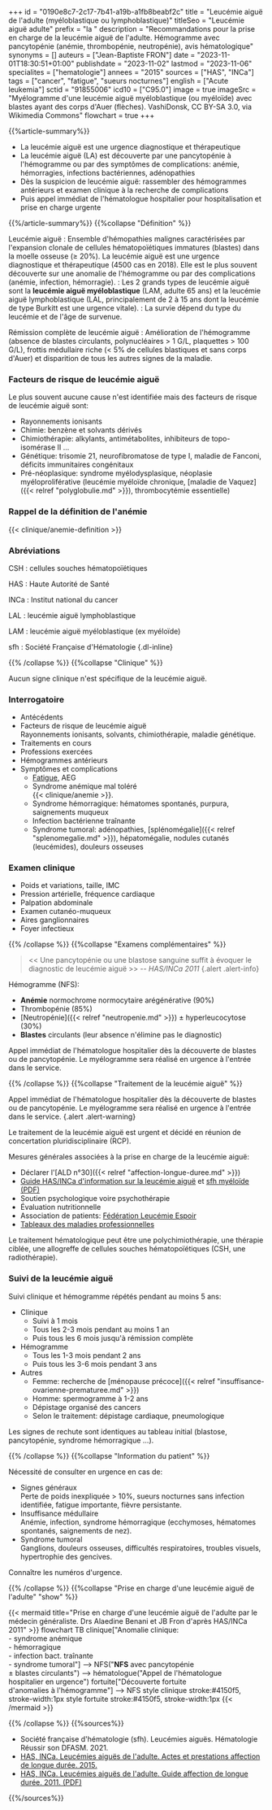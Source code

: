 +++
id = "0190e8c7-2c17-7b41-a19b-a1fb8beabf2c"
title = "Leucémie aiguë de l'adulte (myéloblastique ou lymphoblastique)"
titleSeo = "Leucémie aiguë adulte"
prefix = "la "
description = "Recommandations pour la prise en charge de la leucémie aiguë de l'adulte. Hémogramme avec pancytopénie (anémie, thrombopénie, neutropénie), avis hématologique"
synonyms = []
auteurs = ["Jean-Baptiste FRON"]
date = "2023-11-01T18:30:51+01:00"
publishdate = "2023-11-02"
lastmod = "2023-11-06"
specialites = ["hematologie"]
annees = "2015"
sources = ["HAS", "INCa"]
tags = ["cancer", "fatigue", "sueurs nocturnes"]
english = ["Acute leukemia"]
sctid = "91855006"
icd10 = ["C95.0"]
image = true
imageSrc = "Myélogramme d'une leucémie aiguë myéloblastique (ou myéloïde) avec blastes ayant des corps d'Auer (flèches). VashiDonsk, CC BY-SA 3.0, via Wikimedia Commons"
flowchart = true
+++

{{%article-summary%}}

- La leucémie aiguë est une urgence diagnostique et thérapeutique
- La leucémie aiguë (LA) est découverte par une pancytopénie à l'hémogramme ou par des symptômes de complications: anémie, hémorragies, infections bactériennes, adénopathies
- Dès la suspicion de leucémie aiguë: rassembler des hémogrammes antérieurs et examen clinique à la recherche de complications
- Puis appel immédiat de l'hématologue hospitalier pour hospitalisation et prise en charge urgente

{{%/article-summary%}}
{{%collapse "Définition" %}}

Leucémie aiguë
: Ensemble d'hémopathies malignes caractérisées par l'expansion clonale de cellules hématopoïétiques immatures (blastes) dans la moelle osseuse (≥ 20%). La leucémie aiguë est une urgence diagnostique et thérapeutique (4500 cas en 2018). Elle est le plus souvent découverte sur une anomalie de l'hémogramme ou par des complications (anémie, infection, hémorragie).
: Les 2 grands types de leucémie aiguë sont la **leucémie aiguë myéloblastique** (LAM, adulte 65 ans) et la leucémie aiguë lymphoblastique (LAL, principalement de 2 à 15 ans dont la leucémie de type Burkitt est une urgence vitale).
: La survie dépend du type du leucémie et de l'âge de survenue.

Rémission complète de leucémie aiguë
: Amélioration de l'hémogramme (absence de blastes circulants, polynucléaires > 1 G/L, plaquettes > 100 G/L), frottis médullaire riche (< 5% de cellules blastiques et sans corps d'Auer) et disparition de tous les autres signes de la maladie.

### Facteurs de risque de leucémie aiguë

Le plus souvent aucune cause n'est identifiée mais des facteurs de risque de leucémie aiguë sont:

- Rayonnements ionisants
- Chimie: benzène et solvants dérivés
- Chimiothérapie: alkylants, antimétabolites, inhibiteurs de topo-isomérase II ...
- Génétique: trisomie 21, neurofibromatose de type I, maladie de Fanconi, déficits immunitaires congénitaux
- Pré-néoplasique: syndrome myélodysplasique, néoplasie myéloproliférative (leucémie myéloïde chronique, [maladie de Vaquez]({{< relref "polyglobulie.md" >}}), thrombocytémie essentielle)

### Rappel de la définition de l'anémie

{{< clinique/anemie-definition >}}

### Abréviations

CSH
: cellules souches hématopoïétiques

HAS
: Haute Autorité de Santé

INCa
: Institut national du cancer

LAL
: leucémie aiguë lymphoblastique

LAM
: leucémie aiguë myéloblastique (ex myéloïde)

sfh
: Société Française d'Hématologie
{.dl-inline}

{{% /collapse %}}
{{%collapse "Clinique" %}}

Aucun signe clinique n'est spécifique de la leucémie aiguë.

### Interrogatoire

- Antécédents
- Facteurs de risque de leucémie aiguë  
  Rayonnements ionisants, solvants, chimiothérapie, maladie génétique.
- Traitements en cours
- Professions exercées
- Hémogrammes antérieurs
- Symptômes et complications
  - [Fatigue](/tags/fatigue/), AEG
  - Syndrome anémique mal toléré  
    {{< clinique/anemie >}}.
  - Syndrome hémorragique: hématomes spontanés, purpura, saignements muqueux
  - Infection bactérienne traînante
  - Syndrome tumoral: adénopathies, [splénomégalie]({{< relref "splenomegalie.md" >}}), hépatomégalie, nodules cutanés (leucémides), douleurs osseuses

### Examen clinique

- Poids et variations, taille, IMC
- Pression artérielle, fréquence cardiaque
- Palpation abdominale
- Examen cutanéo-muqueux
- Aires ganglionnaires
- Foyer infectieux

{{% /collapse %}}
{{%collapse "Examens complémentaires" %}}

> << Une pancytopénie ou une blastose sanguine suffit à évoquer le diagnostic de leucémie aiguë >> -- *HAS/INCa 2011*
{.alert .alert-info}

Hémogramme (NFS):

- **Anémie** normochrome normocytaire arégénérative (90%)
- Thrombopénie (85%)
- [Neutropénie]({{< relref "neutropenie.md" >}}) ± hyperleucocytose (30%)
- **Blastes** circulants (leur absence n'élimine pas le diagnostic)

Appel immédiat de l'hématologue hospitalier dès la découverte de blastes ou de pancytopénie. Le myélogramme sera réalisé en urgence à l'entrée dans le service.

{{% /collapse %}}
{{%collapse "Traitement de la leucémie aiguë" %}}

Appel immédiat de l'hématologue hospitalier dès la découverte de blastes ou de pancytopénie. Le myélogramme sera réalisé en urgence à l'entrée dans le service.
{.alert .alert-warning}

Le traitement de la leucémie aiguë est urgent et décidé en réunion de concertation pluridisciplinaire (RCP).

Mesures générales associées à la prise en charge de la leucémie aiguë:

- Déclarer l'[ALD n°30]({{< relref "affection-longue-duree.md" >}})
- [Guide HAS/INCa d'information sur la leucémie aiguë](https://www.e-cancer.fr/Expertises-et-publications/Catalogue-des-publications/La-prise-en-charge-des-leucemies-aiguees-de-l-adulte) et [sfh myéloïde (PDF)](https://sfh.hematologie.net/sites/sfh.hematologie.net/files/medias/documents/leucemieaigue_myeloide.pdf)
- Soutien psychologique voire psychothérapie
- Évaluation nutritionnelle
- Association de patients: [Fédération Leucémie Espoir](https://www.leucemie-espoir.org)
- [Tableaux des maladies professionnelles](https://www.inrs.fr/publications/bdd/mp/recherche.html?typeRegime=R&field_activites_nuisances=&field_maladies=leuc%C3%A9mie&field_numeroCAS=&mot_cles_tableau=&motsCles=&valid_RECHERCHE_MOTSCLES=Rechercher&introspection=)

Le traitement hématologique peut être une polychimiothérapie, une thérapie ciblée, une allogreffe de cellules souches hématopoïétiques (CSH, une radiothérapie).

### Suivi de la leucémie aiguë

Suivi clinique et hémogramme répétés pendant au moins 5 ans:

- Clinique
  - Suivi à 1 mois
  - Tous les 2-3 mois pendant au moins 1 an
  - Puis tous les 6 mois jusqu'à rémission complète
- Hémogramme
  - Tous les 1-3 mois pendant 2 ans
  - Puis tous les 3-6 mois pendant 3 ans
- Autres
  - Femme: recherche de [ménopause précoce]({{< relref "insuffisance-ovarienne-prematuree.md" >}})
  - Homme: spermogramme à 1-2 ans
  - Dépistage organisé des cancers
  - Selon le traitement: dépistage cardiaque, pneumologique

Les signes de rechute sont identiques au tableau initial (blastose, pancytopénie, syndrome hémorragique ...).

{{% /collapse %}}
{{%collapse "Information du patient" %}}

Nécessité de consulter en urgence en cas de:

- Signes généraux  
  Perte de poids inexpliquée > 10%, sueurs nocturnes sans infection identifiée, fatigue importante, fièvre persistante.
- Insuffisance médullaire  
  Anémie, infection, syndrome hémorragique (ecchymoses, hématomes spontanés, saignements de nez).
- Syndrome tumoral  
  Ganglions, douleurs osseuses, difficultés respiratoires, troubles visuels, hypertrophie des gencives.

Connaître les numéros d'urgence.

{{% /collapse %}}
{{%collapse "Prise en charge d'une leucémie aiguë de l'adulte" "show" %}}

{{< mermaid title="Prise en charge d'une leucémie aiguë de l'adulte par le médecin généraliste. Drs Alaedine Benani et JB Fron d'après HAS/INCa 2011" >}}
flowchart TB
  clinique["Anomalie clinique:<br>- syndrome anémique<br>- hémorragique<br>- infection bact. traînante<br>- syndrome tumoral"] --> NFS("<b>NFS</b> avec pancytopénie<br>± blastes circulants") --> hématologue("Appel de l'hématologue<br>hospitalier en urgence")
  fortuite["Découverte fortuite<br>d'anomalies à l'hémogramme"] --> NFS
style clinique stroke:#4150f5, stroke-width:1px
style fortuite stroke:#4150f5, stroke-width:1px
{{< /mermaid >}}

{{% /collapse %}}
{{%sources%}}

- Société française d'hématologie (sfh). Leucémies aiguës. Hématologie Réussir son DFASM. 2021.
- [HAS, INCa. Leucémies aiguës de l'adulte. Actes et prestations affection de longue durée. 2015.](https://www.has-sante.fr/jcms/c_1216166/fr/ald-n-30-leucemie-aigue-de-l-adulte)
- [HAS, INCa. Leucémies aiguës de l'adulte. Guide affection de longue durée. 2011. (PDF)](https://www.e-cancer.fr/content/download/95951/1021452/file/GUIALDLEUAIGMD12.pdf)

{{%/sources%}}
